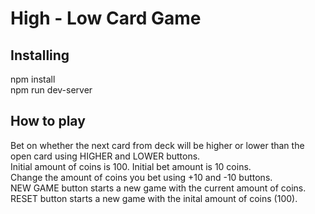 # High - Low Card Game

## Installing
npm install  
npm run dev-server  

## How to play
Bet on whether the next card from deck will be higher or lower than the open card using HIGHER and LOWER buttons.  
Initial amount of coins is 100. Initial bet amount is 10 coins.  
Change the amount of coins you bet using +10 and -10 buttons.  
NEW GAME button starts a new game with the current amount of coins.  
RESET button starts a new game with the inital amount of coins (100).  
